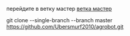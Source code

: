 
перейдите в ветку мастер
[ветка мастер](https://github.com/Ubersmurf2010/agrobot/tree/master)


git clone --single-branch --branch master https://github.com/Ubersmurf2010/agrobot.git

